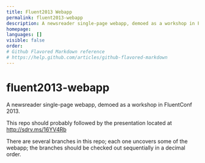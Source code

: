 ```yaml
---
title: Fluent2013 Webapp
permalink: fluent2013-webapp
description: A newsreader single-page webapp, demoed as a workshop in FluentConf 2013
homepage: 
languages: []
visible: false
order: 
# Github Flavored Markdown reference
# https://help.github.com/articles/github-flavored-markdown
---
```



fluent2013-webapp
=================

A newsreader single-page webapp, demoed as a workshop in FluentConf
2013.

This repo should probably followed by the presentation located at
http://sdrv.ms/16YV4Rb

There are several branches in this repo; each one uncovers some of the
webapp; the branches should be checked out sequentially in a decimal
order.
